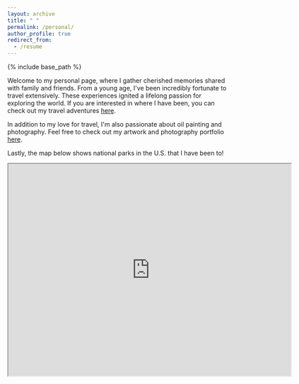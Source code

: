 ```yaml
---
layout: archive
title: " "
permalink: /personal/
author_profile: true
redirect_from:
  - /resume
---
```


{% include base_path %}

Welcome to my personal page, where I gather cherished memories shared with family and friends. From a young age, I've been incredibly fortunate to travel extensively. These experiences ignited a lifelong passion for exploring the world. If you are interested in where I have been, you can check out my travel adventures [here](https://ploynawapan.github.io/travel/). 

In addition to my love for travel, I'm also passionate about oil painting and photography. Feel free to check out my artwork and photography portfolio [here](https://ploynawapan.github.io/portfolio/). 

Lastly, the map below shows national parks in the U.S. that I have been to!
<iframe src="https://www.google.com/maps/d/embed?mid=1VTUmYZBCrRoknZGWUqG9Tcrs3yZnrT8&ehbc=2E312F" width="640" height="480"></iframe>
<!-- ![mycat](/images/meow_clemantine.jpg) -->
